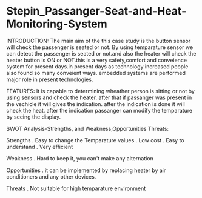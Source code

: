 # Stepin_Passanger-Seat-and-Heat-Monitoring-System

INTRODUCTION:
The main aim of the this case study is the button sensor will check the passenger is seated or not. By using temparature sensor we can detect the passenger is seated or not.and also the heater will check the heater button is ON or NOT.this is a very safety,comfort and conveience system for present days.in present days as technology increased people also found so many conveient ways. embedded systems are performed major role in present technologies.

FEATURES:
It is capable to determining wheather person is sitting or not by using sensors and check the heater. after that if passanger was present in the vechicle it will gives the indication. after the indication is done it will check the heat. after the indication passanger can modify the temparature by seeing the display.

SWOT Analysis-Strengths, and Weakness,Opportunities Threats:

Strengths
. Easy to change the Temparature values
. Low cost
. Easy to understand 
. Very efficient

Weakness
. Hard to keep it, you can't make any alternation

Opportunities
. it can be implemented by replacing heater by air conditioners and any other devices.

Threats
. Not suitable for high temparature environment



